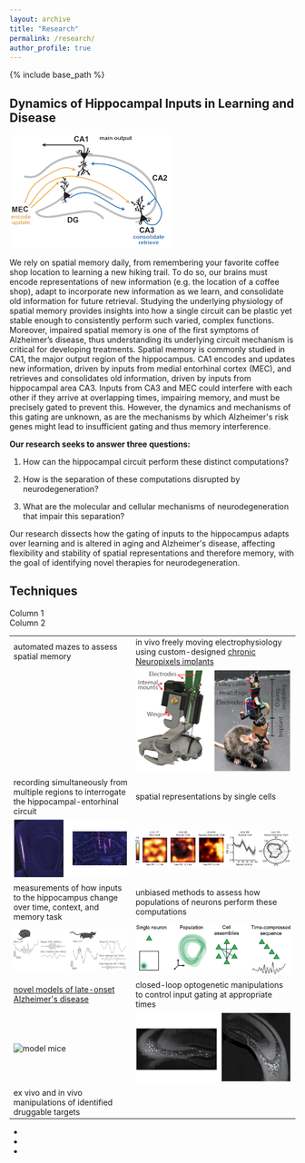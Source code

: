```yaml
---
layout: archive
title: "Research"
permalink: /research/
author_profile: true
---
```


{% include base_path %}

## Dynamics of Hippocampal Inputs in Learning and Disease
![Hippocampal circuit](../images/circuit.png)

We rely on spatial memory daily, from remembering your favorite coffee shop location to learning a new hiking trail. To do so, our brains must encode representations of new information (e.g. the location of a coffee shop), adapt to incorporate new information as we learn, and consolidate old information for future retrieval. Studying the underlying physiology of spatial memory provides insights into how a single circuit can be plastic yet stable enough to consistently perform such varied, complex functions. Moreover, impaired spatial memory is one of the first symptoms of Alzheimer’s disease, thus understanding its underlying circuit mechanism is critical for developing treatments. Spatial memory is commonly studied in CA1, the major output region of the hippocampus. CA1 encodes and updates new information, driven by inputs from medial entorhinal cortex (MEC), and retrieves and consolidates old information, driven by inputs from hippocampal area CA3. Inputs from CA3 and MEC could interfere with each other if they arrive at overlapping times, impairing memory, and must be precisely gated to prevent this. However, the dynamics and mechanisms of this gating are unknown, as are the mechanisms by which Alzheimer's risk genes might lead to insufficient gating and thus memory interference.

**Our research seeks to answer three questions:**

1. How can the hippocampal circuit perform these distinct computations?
	
2. How is the separation of these computations disrupted by neurodegeneration?
	
3. What are the molecular and cellular mechanisms of neurodegeneration that impair this separation?
	
Our research dissects how the gating of inputs to the hippocampus adapts over learning and is altered in aging and Alzheimer's disease, affecting flexibility and stability of spatial representations and therefore memory, with the goal of identifying novel therapies for neurodegeneration.

## Techniques

<div class="container">
  <div class="row">
    <div class="col">
      Column 1
    </div>
    <div class="col">
      Column 2
    </div>
  </div>
</div>


|        |         |
| ------ | ------- |
| automated mazes to assess spatial memory | in vivo freely moving electrophysiology using custom-designed [chronic Neuropixels implants](/resources/) |
|  | ![Neuropixels implants](../images/chronic_npx_mouse.png)  |
| recording simultaneously from multiple regions to interrogate the hippocampal-entorhinal circuit  | spatial representations by single cells    |
| ![electrode traces](../images/histology.png) | ![cell types](../images/cells.png)    |
| measurements of how inputs to the hippocampus change over time, context, and memory task    | unbiased methods to assess how populations of neurons perform these computations    |
| ![LFP traces](../images/traces.png) | ![population coding](../images/assemblies.png)        |
| [novel models of late-onset Alzheimer's disease](https://www.model-ad.org/)       | closed-loop optogenetic manipulations to control input gating at appropriate times        |
| ![model mice](../images/mice.jpg)       | ![inhibitory neurons](../images/DREADDS_histology.png)        |
| ex vivo and in vivo manipulations of identified druggable targets       |         |

 * 

 * 

 * 